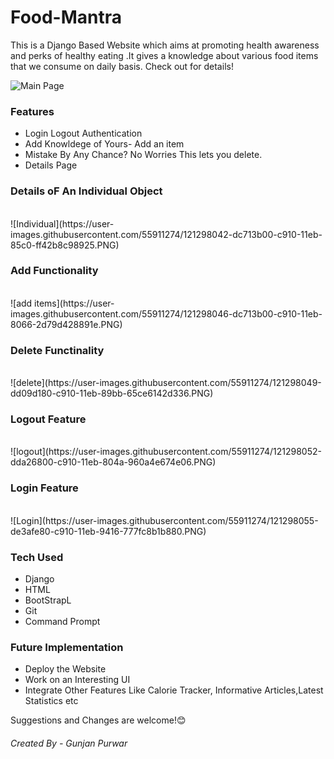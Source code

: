 # Food-Mantra
</h3><p> This is a Django  Based Website which aims at promoting health awareness and perks of healthy eating .It gives a knowledge about various food items that we consume on daily basis. Check out for details!</p> </h3>

![Main Page](https://user-images.githubusercontent.com/55911274/121298032-d8ddb400-c910-11eb-8ffc-e0488dd0e656.PNG)


<h3><b>Features </b> </h3>
<ul>
  <li> Login Logout Authentication </li>
<li> 
Add Knowldege of Yours- Add an item
</li>
<li>
Mistake By Any Chance? No Worries This lets you delete.
</li>
<li>
Details Page 
  
</li>
</ul>




<h3><b>Details oF An Individual Object </b></h3>
<br>
![Individual](https://user-images.githubusercontent.com/55911274/121298042-dc713b00-c910-11eb-85c0-ff42b8c98925.PNG)

<h3><b>Add Functionality</b></h3>
<br>
![add items](https://user-images.githubusercontent.com/55911274/121298046-dc713b00-c910-11eb-8066-2d79d428891e.PNG)


<h3><b>Delete Functinality </b></h3>
<br>
![delete](https://user-images.githubusercontent.com/55911274/121298049-dd09d180-c910-11eb-89bb-65ce6142d336.PNG)

<h3><b>Logout Feature </b></h3>
<br>
![logout](https://user-images.githubusercontent.com/55911274/121298052-dda26800-c910-11eb-804a-960a4e674e06.PNG)

<h3><b>Login Feature </b></h3>
<br>
![Login](https://user-images.githubusercontent.com/55911274/121298055-de3afe80-c910-11eb-9416-777fc8b1b880.PNG)
<h3>Tech Used </h3>
<ul>
  <li>Django</li>
   <li>HTML</li>
  <li>BootStrapL</li>
  <li>Git</li>
  <li>Command Prompt</li>
  </ul>
  


<h3>Future Implementation </h3>
<ul>
  <li>Deploy the Website</li>
   <li>Work on an Interesting UI</li>
  <li>Integrate Other Features Like Calorie Tracker, Informative Articles,Latest Statistics etc</li>
  </ul>
  
  Suggestions and Changes are welcome!😊
  <h6> Created By - Gunjan Purwar</h6>
  
